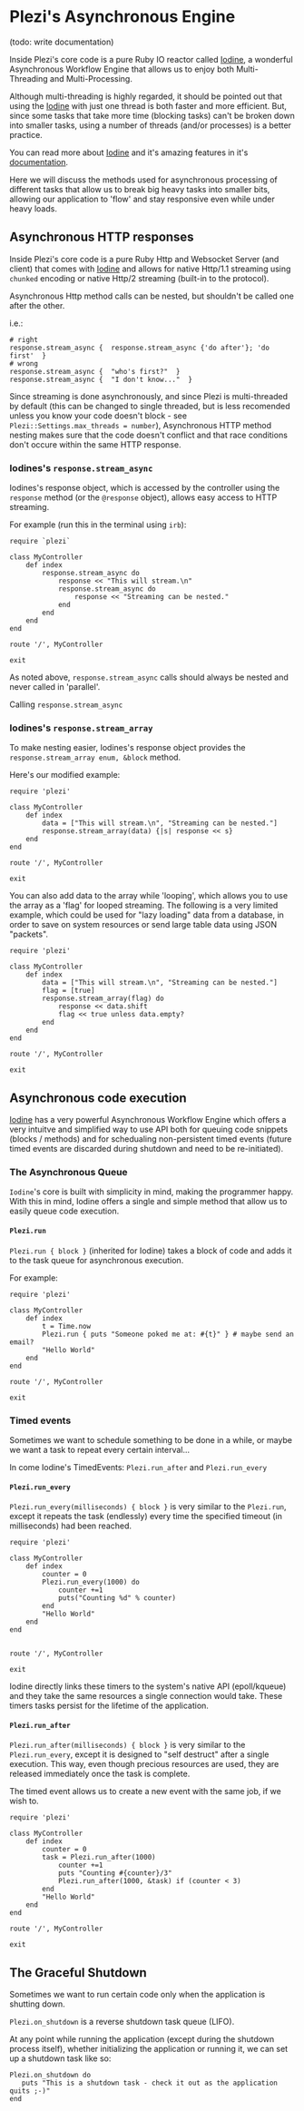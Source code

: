 # Plezi&#39;s Asynchronous Engine

(todo: write documentation)

Inside Plezi's core code is a pure Ruby IO reactor called [Iodine](https://github.com/boazsegev/iodine), a wonderful Asynchronous Workflow Engine that allows us to enjoy both Multi-Threading and Multi-Processing.

Although multi-threading is highly regarded, it should be pointed out that using the [Iodine](https://github.com/boazsegev/iodine) with just one thread is both faster and more efficient. But, since some tasks that take more time (blocking tasks) can't be broken down into smaller tasks, using a number of threads (and/or processes) is a better practice.

You can read more about [Iodine](https://github.com/boazsegev/iodine) and it's amazing features in it's [documentation](http://www.rubydoc.info/github/boazsegev/iodine/master).

Here we will discuss the methods used for asynchronous processing of different tasks that allow us to break big heavy tasks into smaller bits, allowing our application to 'flow' and stay responsive even while under heavy loads.

## Asynchronous HTTP responses

Inside Plezi's core code is a pure Ruby Http and Websocket Server (and client) that comes with [Iodine](https://github.com/boazsegev/iodine) and allows for native Http/1.1 streaming using `chunked` encoding or native Http/2 streaming (built-in to the protocol).

Asynchronous Http method calls can be nested, but shouldn't be called one after the other.

i.e.:

    # right
    response.stream_async {  response.stream_async {'do after'}; 'do first'  }
    # wrong
    response.stream_async {  "who's first?"  }
    response.stream_async {  "I don't know..."  }

Since streaming is done asynchronously, and since Plezi is multi-threaded by default (this can be changed to single threaded, but is less recomended unless you know your code doesn't block - see `Plezi::Settings.max_threads = number`), Asynchronous HTTP method nesting makes sure that the code doesn't conflict and that race conditions don't occure within the same HTTP response.


### Iodines&#39;s `response.stream_async`

Iodines's response object, which is accessed by the controller using the `response` method (or the `@response` object), allows easy access to HTTP streaming.

For example (run this in the terminal using `irb`):

    require `plezi`

    class MyController
        def index
            response.stream_async do
                response << "This will stream.\n"
                response.stream_async do
                    response << "Streaming can be nested."
                end
            end
        end
    end

    route '/', MyController

    exit

As noted above, `response.stream_async` calls should always be nested and never called in 'parallel'.

Calling `response.stream_async`

### Iodines&#39;s `response.stream_array`

To make nesting easier, Iodines's response object provides the `response.stream_array enum, &block` method.

Here's our modified example:

    require 'plezi'

    class MyController
        def index
            data = ["This will stream.\n", "Streaming can be nested."]
            response.stream_array(data) {|s| response << s}
        end
    end

    route '/', MyController

    exit

You can also add data to the array while 'looping', which allows you to use the array as a 'flag' for looped streaming. The following is a very limited example, which could be used for "lazy loading" data from a database, in order to save on system resources or send large table data using JSON "packets".

    require 'plezi'

    class MyController
        def index
            data = ["This will stream.\n", "Streaming can be nested."]
            flag = [true]
            response.stream_array(flag) do
                response << data.shift
                flag << true unless data.empty?
            end
        end
    end

    route '/', MyController

    exit

## Asynchronous code execution

[Iodine](https://github.com/boazsegev/iodine) has a very powerful Asynchronous Workflow Engine which offers a very intuitve and simplified way to use API both for queuing code snippets (blocks / methods) and for schedualing non-persistent timed events (future timed events are discarded during shutdown and need to be re-initiated).

### The Asynchronous Queue

`Iodine`'s core is built with simplicity in mind, making the programmer happy. With this in mind, Iodine offers a single and simple method that allow us to easily queue code execution.


#### `Plezi.run`

`Plezi.run { block }` (inherited for Iodine) takes a block of code and adds it to the task queue for asynchronous execution.

For example:

    require 'plezi'

    class MyController
        def index
            t = Time.now
            Plezi.run { puts "Someone poked me at: #{t}" } # maybe send an email?
            "Hello World"
        end
    end

    route '/', MyController

    exit

### Timed events

Sometimes we want to schedule something to be done in a while, or maybe we want a task to repeat every certain interval...

In come Iodine's TimedEvents: `Plezi.run_after` and `Plezi.run_every`

#### `Plezi.run_every`

`Plezi.run_every(milliseconds) { block }` is very similar to the `Plezi.run`, except it repeats the task (endlessly) every time the specified timeout (in milliseconds) had been reached.

    require 'plezi'

    class MyController
        def index
            counter = 0
            Plezi.run_every(1000) do
                counter +=1
                puts("Counting %d" % counter)
            end
            "Hello World"
        end
    end


    route '/', MyController

    exit

Iodine directly links these timers to the system's native API (epoll/kqueue) and they take the same resources a single connection would take. These timers tasks persist for the lifetime of the application.

#### `Plezi.run_after`

`Plezi.run_after(milliseconds) { block }` is very similar to the `Plezi.run_every`, except it is designed to "self destruct" after a single execution. This way, even though precious resources are used, they are released immediately once the task is complete.

The timed event allows us to create a new event with the same job, if we wish to.

    require 'plezi'

    class MyController
        def index
            counter = 0
            task = Plezi.run_after(1000)
                counter +=1
                puts "Counting #{counter}/3"
                Plezi.run_after(1000, &task) if (counter < 3)
            end
            "Hello World"
        end
    end

    route '/', MyController

    exit

## The Graceful Shutdown

Sometimes we want to run certain code only when the application is shutting down.

`Plezi.on_shutdown` is a reverse shutdown task queue (LIFO).

At any point while running the application (except during the shutdown process itself), whether initializing the application or running it, we can set up a shutdown task like so:

    Plezi.on_shutdown do
       puts "This is a shutdown task - check it out as the application quits ;-)"
    end

